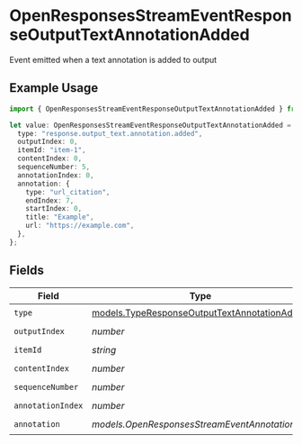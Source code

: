 # OpenResponsesStreamEventResponseOutputTextAnnotationAdded

Event emitted when a text annotation is added to output

## Example Usage

```typescript
import { OpenResponsesStreamEventResponseOutputTextAnnotationAdded } from "@openrouter/sdk/models";

let value: OpenResponsesStreamEventResponseOutputTextAnnotationAdded = {
  type: "response.output_text.annotation.added",
  outputIndex: 0,
  itemId: "item-1",
  contentIndex: 0,
  sequenceNumber: 5,
  annotationIndex: 0,
  annotation: {
    type: "url_citation",
    endIndex: 7,
    startIndex: 0,
    title: "Example",
    url: "https://example.com",
  },
};
```

## Fields

| Field                                                                                              | Type                                                                                               | Required                                                                                           | Description                                                                                        |
| -------------------------------------------------------------------------------------------------- | -------------------------------------------------------------------------------------------------- | -------------------------------------------------------------------------------------------------- | -------------------------------------------------------------------------------------------------- |
| `type`                                                                                             | [models.TypeResponseOutputTextAnnotationAdded](../models/typeresponseoutputtextannotationadded.md) | :heavy_check_mark:                                                                                 | N/A                                                                                                |
| `outputIndex`                                                                                      | *number*                                                                                           | :heavy_check_mark:                                                                                 | N/A                                                                                                |
| `itemId`                                                                                           | *string*                                                                                           | :heavy_check_mark:                                                                                 | N/A                                                                                                |
| `contentIndex`                                                                                     | *number*                                                                                           | :heavy_check_mark:                                                                                 | N/A                                                                                                |
| `sequenceNumber`                                                                                   | *number*                                                                                           | :heavy_check_mark:                                                                                 | N/A                                                                                                |
| `annotationIndex`                                                                                  | *number*                                                                                           | :heavy_check_mark:                                                                                 | N/A                                                                                                |
| `annotation`                                                                                       | *models.OpenResponsesStreamEventAnnotation*                                                        | :heavy_check_mark:                                                                                 | N/A                                                                                                |